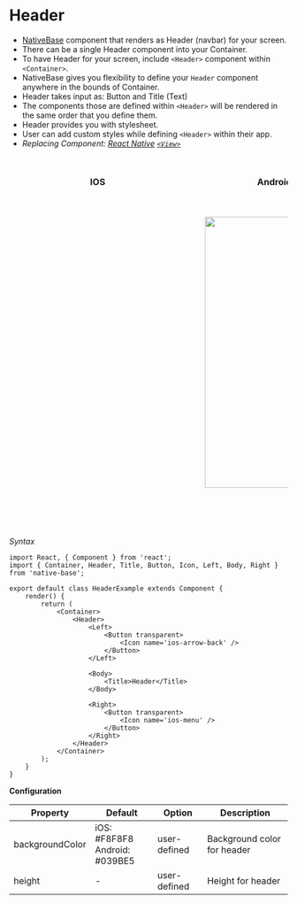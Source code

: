 # Header
* [NativeBase](http://nativebase.io/) component that renders as Header (navbar) for your screen.
* There can be a single Header component into your Container.
* To have Header for your screen, include <code>&lt;Header></code> component within <code>&lt;Container></code>.
* NativeBase gives you flexibility to define your <code>Header</code> component anywhere in the bounds of Container.
* Header takes input as: Button and Title (Text)
* The components those are defined within <code>&lt;Header></code> will be rendered in the same order that you define them.
* Header provides you with stylesheet.
* User can add custom styles while defining <code>&lt;Header></code> within their app.
* *Replacing Component:
  [React Native](https://facebook.github.io/react-native/)
  [<code>&lt;View></code>](https://facebook.github.io/react-native/docs/view.html)*

<br />
  <table>
    <thead>
      <tr style="border-style: hidden">
        <th style="border-style: hidden; padding-right: 34px;">IOS</th>
        <th style="padding-right: 140px;">Android</th>
      </tr>
    </thead>
    <thead>
      <tr style="border-style: hidden">
        <th style="border-style: hidden;">
          <div style="background: url(../assets/iphone.png) no-repeat; padding: 63px 20px 100px 18px; width: 292px"><img src="{{('../assets/ios/components/header.png')}}" alt="" /></div></th>
        <th>
          <div style="background: url(../assets/android.png) no-repeat; padding: 45px 118px 68px 0px; background-size: 292px 576px;"><img src="{{('../assets/android/components/header.png')}}" alt="" width="266px" height="490px" /></div></th>
      </tr>
    </thead>
  </table>

*Syntax*

<pre><code class="language-jsx">import React, { Component } from 'react';
import { Container, Header, Title, Button, Icon, Left, Body, Right } from 'native-base';
​
export default class HeaderExample extends Component {
    render() {
        return (
            &lt;Container>
                &lt;Header>
                    &lt;Left>
                        &lt;Button transparent>
                            &lt;Icon name='ios-arrow-back' />
                        &lt;/Button>
                    &lt;/Left>

                    &lt;Body>
                        &lt;Title>Header&lt;/Title>
                    &lt;/Body>

                    &lt;Right>
                        &lt;Button transparent>
                            &lt;Icon name='ios-menu' />
                        &lt;/Button>
                    &lt;/Right>
                &lt;/Header>
            &lt;/Container>
        );
    }
}</code></pre>


**Configuration**<br />
    <table class = "table table-bordered">
        <thead>
            <tr>
                <th>Property</th>
                <th>Default</th>
                <th>Option</th>
                <th>Description</th>
            </tr>
        </thead>
        <tbody>
            <tr>
                <td>backgroundColor</td>
                <td>
                    iOS: #F8F8F8<br />
                    Android: #039BE5
                </td>
                <td>user-defined</td>
                <td>Background color for header</td>
            </tr>
            <tr>
                <td>height</td>
                <td> - </td>
                <td>user-defined</td>
                <td>Height for header</td>
            </tr>
        </tbody>
    </table><br />
